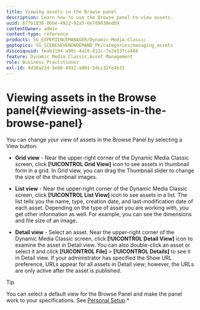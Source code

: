 ```yaml
---
title: Viewing assets in the Browse panel
description: Learn how to use the Browse panel to view assets.
uuid: 677b1838-0bbe-4922-92a5-6e7d9030edb9
contentOwner: admin
content-type: reference
products: SG_EXPERIENCEMANAGER/Dynamic-Media-Classic
geptopics: SG_SCENESEVENONDEMAND_PK/categories/managing_assets
discoiquuid: feab1194-a98c-4a18-812c-7e2e537ca488
feature: Dynamic Media Classic,Asset Management
role: Business Practitioner
exl-id: 4d38a224-5e06-4932-a801-5dcc32fe4b31
---
```

# Viewing assets in the Browse panel{#viewing-assets-in-the-browse-panel}

You can change your view of assets in the Browse Panel by selecting a View button:

* **Grid view** - Near the upper-right corner of the Dynamic Media Classic screen, click **[!UICONTROL Grid View]** icon to see assets in thumbnail form in a grid. In Grid view, you can drag the Thumbnail slider to change the size of the thumbnail images.

* **List view** - Near the upper-right corner of the Dynamic Media Classic screen, click **[!UICONTROL List View]** icon to see assets in a list. The list tells you the name, type, creation date, and last-modification date of each asset. Depending on the type of asset you are working with, you get other information as well. For example, you can see the dimensions and file size of an image.

* **Detail view** - Select an asset. Near the upper-right corner of the Dynamic Media Classic screen, click **[!UICONTROL Detail View]** icon to examine the asset in Detail view. You can also double-click an asset or select it and click **[!UICONTROL File]** > **[!UICONTROL Details]** to see it in Detail view. If your administrator has specified the Show URL preference, URLs appear for all assets in Detail view; however, the URLs are only active after the asset is published.

>[!TIP]
>
>You can select a default view for the Browse Panel and make the panel work to your specifications. See [Personal Setup](personal-setup.md#personal_setup).*
